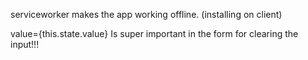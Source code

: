 serviceworker makes the app working offline. (installing on client)

value={this.state.value}   Is super important in the form for clearing the input!!!